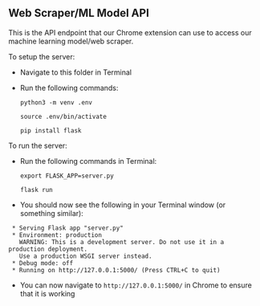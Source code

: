 ## Web Scraper/ML Model API

This is the API endpoint that our Chrome extension can use to access our machine learning model/web scraper.

To setup the server:

- Navigate to this folder in Terminal
- Run the following commands:

  `python3 -m venv .env`

  `source .env/bin/activate`

  `pip install flask`

To run the server:

- Run the following commands in Terminal:

  `export FLASK_APP=server.py`

  `flask run`

- You should now see the following in your Terminal window (or something similar):

```
 * Serving Flask app "server.py"
 * Environment: production
   WARNING: This is a development server. Do not use it in a production deployment.
   Use a production WSGI server instead.
 * Debug mode: off
 * Running on http://127.0.0.1:5000/ (Press CTRL+C to quit)
```

- You can now navigate to `http://127.0.0.1:5000/` in Chrome to ensure that it is working
